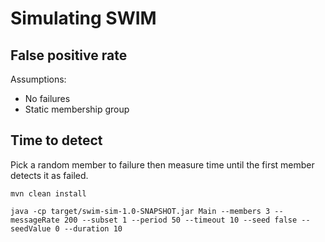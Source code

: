 # Simulating SWIM 

## False positive rate 

Assumptions:
* No failures 
* Static membership group

## Time to detect

Pick a random member to failure then measure time until the first member detects it as failed.

```
mvn clean install

java -cp target/swim-sim-1.0-SNAPSHOT.jar Main --members 3 --messageRate 200 --subset 1 --period 50 --timeout 10 --seed false --seedValue 0 --duration 10
```

